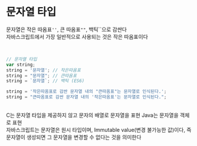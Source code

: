 # 문자열 타입
문자열은 작은 따옴표`''`, 큰 따옴표`""`, 백틱\`\`으로 감싼다<br>
자바스크립트에서 가장 일반적으로 사용되는 것은 작은 따옴표이다

<br>

```js
// 문자열 타입
var string;
string = '문자열'; // 작은따옴표
string = "문자열"; // 큰따옴표
string = `문자열`; // 백틱 (ES6)

string = '작은따옴표로 감싼 문자열 내의 "큰따옴표"는 문자열로 인식된다.';
string = "큰따옴표로 감싼 문자열 내의 '작은따옴표'는 문자열로 인식된다.";
```

<br>
C는 문자열 타입을 제공하지 않고 문자의 배열로 문자열을 표현
Java는 문자열을 객체로 표현<br>
자바스크립트는 문자열은 원시 타입이며, Immutable value(변경 불가능한 값)이다, 즉 문자열이 생성되면 그 문자열을 변경할 수 없다는 것을 의미한다